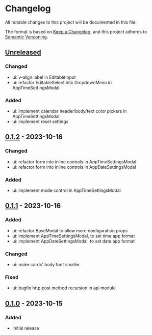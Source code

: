 # Changelog

All notable changes to this project will be documented in this file.

The format is based on [Keep a Changelog](https://keepachangelog.com/en/1.1.0/),
and this project adheres to [Semantic Versioning](https://semver.org/spec/v2.0.0.html).

## [Unreleased]
### Changed
- ui: v-align label in EditableInput
- ui: refactor EditableSelect into DropdownMenu in AppTimeSettingsModal
### Added
- ui: implement calendar header/body/text color pickers in AppTimeSettingsModal
- ui: implement reset settings

## [0.1.2] - 2023-10-16
### Changed
- ui: refactor form into inline controls in AppTimeSettingsModal
- ui: refactor form into inline controls in AppDateSettingsModal
### Added
- ui: implement mode control in AppTimeSettingsModal

## [0.1.1] - 2023-10-16
### Added
- ui: refactor BaseModal to allow more configuration props
- ui: implement AppTimeSettingsModal, to set time app format
- ui: implement AppDateSettingsModal, to set date app format
### Changed
- ui: make cards' body font smaller
### Fixed
- ui: bugfix http post method recursion in api module

## [0.1.0] - 2023-10-15
### Added
- Initial release

[Unreleased]: https://github.com/awtrix-light/hub/compare/v0.1.2...HEAD
[0.1.2]: https://github.com/awtrix-light/hub/compare/v0.1.1...v0.1.2
[0.1.1]: https://github.com/awtrix-light/hub/compare/v0.1.0...v0.1.1
[0.1.0]: https://github.com/awtrix-light/hub/releases/tag/v0.1.0
